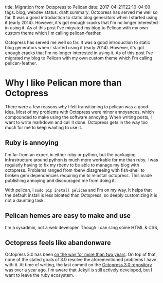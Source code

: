 title: Migration from Octopress to Pelican
date: 2017-04-21T22:10-04:00
tags: blog, webdev
status: draft
summary:  Octopress has served me well so far. It was a good introduction to static blog generators when I started using it (early 2014). However, it's got enough cracks that I'm no longer interested in using it. As of this post I've migrated my blog to Pelican with my own custom theme which I'm calling pelican-feather.

Octopress has served me well so far. It was a good introduction to static blog generators when I started using it (early 2014). However, it's got enough cracks that I'm no longer interested in using it. As of this post I've migrated my blog to Pelican with my own custom theme which I'm calling pelican-feather.

# Why I like Pelican more than Octopress

There were a few reasons why I felt transitioning to pelican was a good idea. Most of my problems with Octopress were minor annoyances, which compounded to make using the software annoying. When writing posts, I want to write markdown and call it done. Octopress gets in the way too much for me to keep wanting to use it.

## Ruby is annoying

I'm far from an expert in either ruby or python, but the packaging infrastructure around python is much more workable for me than ruby. I was regularly having to fix my rbenv to be able to manage my blog with octopress. Problems ranged from rbenv disagreeing with fish-shell to broken gem dependencies requiring me to reinstall octopress. This made publishing annoying and discouraged me from doing it.

With pelican, I ``sudo pip install pelican`` and I'm on my way. It helps that the default install is less bloated than Octopress, so deeply customizing it is not a daunting task.

## Pelican hemes are easy to make and use

I'm a sysadmin, not a web developer. Though I can sling some HTML & CSS, 

## Octopress feels like abandonware

Octopress 3.0 has been [on the way for more than two years](http://octopress.org/2015/01/15/octopress-3.0-is-coming/). On top of that, none of the stated goals of 3.0 resolve the aforementioned problems I have with it. At time of writing, the last commit on the [Octopress 3.0 repository](https://github.com/octopress/octopress) was over a year ago. I'm aware that [Jekyll](https://jekyllrb.com/) is still actively developed, but I want to leave the ruby ecosystem.